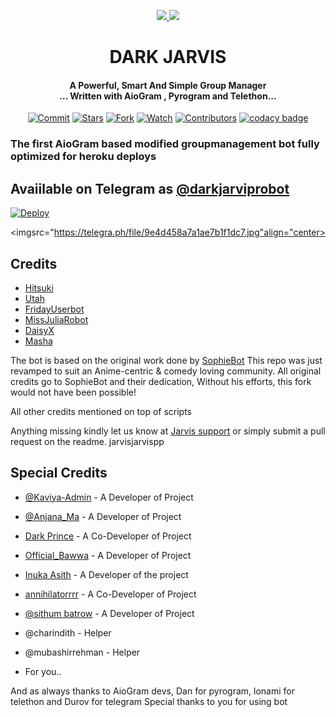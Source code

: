 <p align='center'>
  <a href="https://www.python.org/" alt="made-with-python"> <img src="https://img.shields.io/badge/Made%20with-Python-1f425f.svg?style=flat-square&logo=python&color=blue" /> </a>
  <a href="https://github.com/TeamDaisyX/DaisyX-v2/graphs/commit-activity" alt="Maintenance"> <img src="https://img.shields.io/badge/Maintained%3F-yes-green.svg?style=flat-square" /> </a>
</p>
<h1 align="center"><b> DARK JARVIS  </b></h1>
<h4 align="center">A Powerful, Smart And Simple Group Manager <br> ... Written with AioGram , Pyrogram and Telethon...</h4>
<p align="center">
    <a href="https://github.com/TeamDaisyX/daisyx-v2.0/commits/main"><img src="https://img.shields.io/github/last-commit/TeamDaisyX/daisyx-v2.0/main?label=Last%20Commit&style=flat-square&logo=github&color=F10070" alt="Commit" /></a>
    <a href="https://github.com/TeamDaisyX/daisyx-v2.0/stargazers"><img src="https://img.shields.io/github/stars/TeamDaisyX/daisyx-v2.0?label=Stars&style=flat-square&logo=github&color=F10070" alt="Stars" /></a>
    <a href="https://github.com/TeamDaisyX/daisyx-v2.0/network/members"><img src="https://img.shields.io/github/forks/TeamDaisyX/daisyx-v2.0?label=Fork&style=flat-square&logo=github&color=F10070" alt="Fork" /></a>
    <a href="https://github.com/TeamDaisyX/daisyx-v2.0/watchers"><img src="https://img.shields.io/github/watchers/TeamDaisyX/daisyx-v2.0?label=Watch&style=flat-square&logo=github&color=F10070" alt="Watch" /></a>
    <a href="https://github.com/TeamDaisyX/daisyx-v2.0/graphs/contributors"><img src="https://img.shields.io/github/contributors-anon/TeamDaisyX/daisyx-v2.0?label=Contributors&style=flat-square&logo=github&color=F10070" alt="Contributors" /></a>  
    <a href="https://www.codacy.com/gh/TeamDaisyX/daisyx-v2.0/dashboard?utm_source=github.com&amp;utm_medium=referral&amp;utm_content=TeamDaisyX/daisyx-v2.0&amp;utmcampaign=Badge_Grade"><img src="https://img.shields.io/codacy/grade/a3a19d2b551641039ec7edc3aa7b8c5d?style=flat-square&logo=codacy&color=F10070" alt="codacy badge"/></a> 
</p>

### The first AioGram based modified groupmanagement bot fully optimized for heroku deploys

## Avaiilable on Telegram as [@darkjarviprobot](https://t.me/darkjarvisprobot)

[![Deploy](https://www.herokucdn.com/deploy/button.svg)](https://heroku.com/deploy?template=https://github.com/TeamDaisyX/DaisyX-v2.0.git)

<imgsrc="https://telegra.ph/file/9e4d458a7a1ae7b1f1dc7.jpg"align="center>

## Credits

 - [Hitsuki](https://github.com/HitsukiNetwork/Hitsukix)
 - [Utah](https://github.com/minatouzuki/utah)
 - [FridayUserbot](https://github.com/DevsExpo/FridayUserbot)
 - [MissJuliaRobot](https://github.com/MissJuliaRobot/MissJuliaRobot)
 - [DaisyX](https://github.com/teamdaisyx/daisy-x)
 - [Masha](https://github.com/Mr-Dark-Prince/MashaRoBot/)


The bot is based on the original work done by [SophieBot](https://gitlab.com/SophieBot/sophie)
This repo was just revamped to suit an Anime-centric & comedy loving community. All original credits go to SophieBot and their dedication, Without his efforts, this fork would not have been possible!

All other credits mentioned on top of scripts

Anything missing kindly let us know at [Jarvis support](http://t.me/jarvisupport) or simply submit a pull request on the readme.
jarvisjarvispp




## Special Credits
- [@Kaviya-Admin](https://github.com/kaviya-admin) - A Developer of Project
- [@Anjana_Ma](https://github.com/Anjana_Ma) - A Developer of Project
- [Dark Prince](https://github.com/Mr-Dark-Prince) - A Co-Developer of Project
- [Official_Bawwa](https://github.com/OfficialBawwa) - A Developer of Project
- [Inuka Asith](https://github.com/inukaasith) - A Developer of the project
- [annihilatorrrr](https://github.com/annihilatorrrr) - A Co-Developer of Project
- [@sithum batrow](https://github.com/sbatrow) - A Developer of Project

- @charindith - Helper
- @mubashirrehman - Helper
- For you..

And as always thanks to AioGram devs, Dan for pyrogram, lonami for telethon and Durov for telegram
Special thanks to you for using bot
